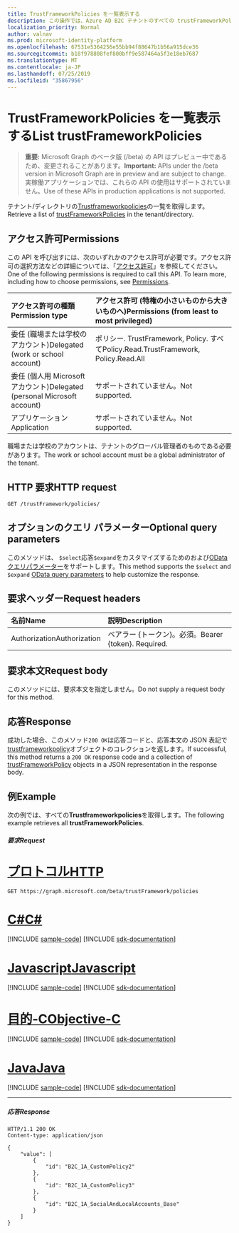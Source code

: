 ```yaml
---
title: TrustFrameworkPolicies を一覧表示する
description: この操作では、Azure AD B2C テナントのすべての trustFrameworkPolicy オブジェクトを一覧表示します。
localization_priority: Normal
author: valnav
ms.prod: microsoft-identity-platform
ms.openlocfilehash: 67531e5364256e55bb94f88647b1b56a915dce36
ms.sourcegitcommit: b18f978808fef800bff9e587464a5f3e18eb7687
ms.translationtype: MT
ms.contentlocale: ja-JP
ms.lasthandoff: 07/25/2019
ms.locfileid: "35867956"
---
```

# <a name="list-trustframeworkpolicies"></a><span data-ttu-id="366bb-103">TrustFrameworkPolicies を一覧表示する</span><span class="sxs-lookup"><span data-stu-id="366bb-103">List trustFrameworkPolicies</span></span>

> <span data-ttu-id="366bb-104">**重要:** Microsoft Graph のベータ版 (/beta) の API はプレビュー中であるため、変更されることがあります。</span><span class="sxs-lookup"><span data-stu-id="366bb-104">**Important:** APIs under the /beta version in Microsoft Graph are in preview and are subject to change.</span></span> <span data-ttu-id="366bb-105">実稼働アプリケーションでは、これらの API の使用はサポートされていません。</span><span class="sxs-lookup"><span data-stu-id="366bb-105">Use of these APIs in production applications is not supported.</span></span>

<span data-ttu-id="366bb-106">テナント/ディレクトリの[Trustframeworkpolicies](../resources/trustframeworkpolicy.md)の一覧を取得します。</span><span class="sxs-lookup"><span data-stu-id="366bb-106">Retrieve a list of [trustFrameworkPolicies](../resources/trustframeworkpolicy.md) in the tenant/directory.</span></span>

## <a name="permissions"></a><span data-ttu-id="366bb-107">アクセス許可</span><span class="sxs-lookup"><span data-stu-id="366bb-107">Permissions</span></span>

<span data-ttu-id="366bb-p102">この API を呼び出すには、次のいずれかのアクセス許可が必要です。アクセス許可の選択方法などの詳細については、「[アクセス許可](/graph/permissions-reference)」を参照してください。</span><span class="sxs-lookup"><span data-stu-id="366bb-p102">One of the following permissions is required to call this API. To learn more, including how to choose permissions, see [Permissions](/graph/permissions-reference).</span></span>

|<span data-ttu-id="366bb-110">アクセス許可の種類</span><span class="sxs-lookup"><span data-stu-id="366bb-110">Permission type</span></span>      | <span data-ttu-id="366bb-111">アクセス許可 (特権の小さいものから大きいものへ)</span><span class="sxs-lookup"><span data-stu-id="366bb-111">Permissions (from least to most privileged)</span></span>              |
|:--------------------|:---------------------------------------------------------|
|<span data-ttu-id="366bb-112">委任 (職場または学校のアカウント)</span><span class="sxs-lookup"><span data-stu-id="366bb-112">Delegated (work or school account)</span></span>|<span data-ttu-id="366bb-113">ポリシー. TrustFramework, Policy. すべて</span><span class="sxs-lookup"><span data-stu-id="366bb-113">Policy.Read.TrustFramework, Policy.Read.All</span></span>|
|<span data-ttu-id="366bb-114">委任 (個人用 Microsoft アカウント)</span><span class="sxs-lookup"><span data-stu-id="366bb-114">Delegated (personal Microsoft account)</span></span>| <span data-ttu-id="366bb-115">サポートされていません。</span><span class="sxs-lookup"><span data-stu-id="366bb-115">Not supported.</span></span>|
|<span data-ttu-id="366bb-116">アプリケーション</span><span class="sxs-lookup"><span data-stu-id="366bb-116">Application</span></span>|<span data-ttu-id="366bb-117">サポートされていません。</span><span class="sxs-lookup"><span data-stu-id="366bb-117">Not supported.</span></span>|

<span data-ttu-id="366bb-118">職場または学校のアカウントは、テナントのグローバル管理者のものである必要があります。</span><span class="sxs-lookup"><span data-stu-id="366bb-118">The work or school account must be a global administrator of the tenant.</span></span>

## <a name="http-request"></a><span data-ttu-id="366bb-119">HTTP 要求</span><span class="sxs-lookup"><span data-stu-id="366bb-119">HTTP request</span></span>

<!-- { "blockType": "ignored" } -->
```http
GET /trustFramework/policies/
```
## <a name="optional-query-parameters"></a><span data-ttu-id="366bb-120">オプションのクエリ パラメーター</span><span class="sxs-lookup"><span data-stu-id="366bb-120">Optional query parameters</span></span>

<span data-ttu-id="366bb-121">このメソッドは、 `$select`応答`$expand`をカスタマイズするためのおよび[OData クエリパラメーター](/graph/query-parameters)をサポートします。</span><span class="sxs-lookup"><span data-stu-id="366bb-121">This method supports the `$select` and `$expand` [OData query parameters](/graph/query-parameters) to help customize the response.</span></span>

## <a name="request-headers"></a><span data-ttu-id="366bb-122">要求ヘッダー</span><span class="sxs-lookup"><span data-stu-id="366bb-122">Request headers</span></span>

|<span data-ttu-id="366bb-123">名前</span><span class="sxs-lookup"><span data-stu-id="366bb-123">Name</span></span>|<span data-ttu-id="366bb-124">説明</span><span class="sxs-lookup"><span data-stu-id="366bb-124">Description</span></span>|
|:---------------|:----------|
|<span data-ttu-id="366bb-125">Authorization</span><span class="sxs-lookup"><span data-stu-id="366bb-125">Authorization</span></span>|<span data-ttu-id="366bb-p103">ベアラー {トークン}。必須。</span><span class="sxs-lookup"><span data-stu-id="366bb-p103">Bearer {token}. Required.</span></span>|

## <a name="request-body"></a><span data-ttu-id="366bb-128">要求本文</span><span class="sxs-lookup"><span data-stu-id="366bb-128">Request body</span></span>

<span data-ttu-id="366bb-129">このメソッドには、要求本文を指定しません。</span><span class="sxs-lookup"><span data-stu-id="366bb-129">Do not supply a request body for this method.</span></span>

## <a name="response"></a><span data-ttu-id="366bb-130">応答</span><span class="sxs-lookup"><span data-stu-id="366bb-130">Response</span></span>

<span data-ttu-id="366bb-131">成功した場合、このメソッド`200 OK`は応答コードと、応答本文の JSON 表記で[trustframeworkpolicy](../resources/trustframeworkpolicy.md)オブジェクトのコレクションを返します。</span><span class="sxs-lookup"><span data-stu-id="366bb-131">If successful, this method returns a `200 OK` response code and a collection of [trustFrameworkPolicy](../resources/trustframeworkpolicy.md) objects in a JSON representation in the response body.</span></span>

## <a name="example"></a><span data-ttu-id="366bb-132">例</span><span class="sxs-lookup"><span data-stu-id="366bb-132">Example</span></span>

<span data-ttu-id="366bb-133">次の例では、すべての**Trustframeworkpolicies**を取得します。</span><span class="sxs-lookup"><span data-stu-id="366bb-133">The following example retrieves all **trustFrameworkPolicies**.</span></span>

##### <a name="request"></a><span data-ttu-id="366bb-134">要求</span><span class="sxs-lookup"><span data-stu-id="366bb-134">Request</span></span>


# <a name="httptabhttp"></a>[<span data-ttu-id="366bb-135">プロトコル</span><span class="sxs-lookup"><span data-stu-id="366bb-135">HTTP</span></span>](#tab/http)
<!-- {
  "blockType": "request",
  "name": "get_trustFrameworks"
}-->
```http
GET https://graph.microsoft.com/beta/trustFramework/policies
```
# <a name="ctabcsharp"></a>[<span data-ttu-id="366bb-136">C#</span><span class="sxs-lookup"><span data-stu-id="366bb-136">C#</span></span>](#tab/csharp)
[!INCLUDE [sample-code](../includes/snippets/csharp/get-trustframeworks-csharp-snippets.md)]
[!INCLUDE [sdk-documentation](../includes/snippets/snippets-sdk-documentation-link.md)]

# <a name="javascripttabjavascript"></a>[<span data-ttu-id="366bb-137">Javascript</span><span class="sxs-lookup"><span data-stu-id="366bb-137">Javascript</span></span>](#tab/javascript)
[!INCLUDE [sample-code](../includes/snippets/javascript/get-trustframeworks-javascript-snippets.md)]
[!INCLUDE [sdk-documentation](../includes/snippets/snippets-sdk-documentation-link.md)]

# <a name="objective-ctabobjc"></a>[<span data-ttu-id="366bb-138">目的-C</span><span class="sxs-lookup"><span data-stu-id="366bb-138">Objective-C</span></span>](#tab/objc)
[!INCLUDE [sample-code](../includes/snippets/objc/get-trustframeworks-objc-snippets.md)]
[!INCLUDE [sdk-documentation](../includes/snippets/snippets-sdk-documentation-link.md)]

# <a name="javatabjava"></a>[<span data-ttu-id="366bb-139">Java</span><span class="sxs-lookup"><span data-stu-id="366bb-139">Java</span></span>](#tab/java)
[!INCLUDE [sample-code](../includes/snippets/java/get-trustframeworks-java-snippets.md)]
[!INCLUDE [sdk-documentation](../includes/snippets/snippets-sdk-documentation-link.md)]

---


##### <a name="response"></a><span data-ttu-id="366bb-140">応答</span><span class="sxs-lookup"><span data-stu-id="366bb-140">Response</span></span>

<!-- {
  "blockType": "response",
  "truncated": true,
  "@odata.type": "microsoft.graph.trustFrameworkPolicy",
  "isCollection": true
} -->
```http
HTTP/1.1 200 OK
Content-type: application/json

{
    "value": [
        {
            "id": "B2C_1A_CustomPolicy2"
        },
        {
            "id": "B2C_1A_CustomPolicy3"
        },
        {
            "id": "B2C_1A_SocialAndLocalAccounts_Base"
        }
    ]
}
```

<!-- uuid: 8fcb5dbc-d5aa-4681-8e31-b001d5168d79
2015-10-25 14:57:30 UTC -->
<!-- {
  "type": "#page.annotation",
  "description": "List trustFrameworkPolicy",
  "keywords": "",
  "section": "documentation",
  "tocPath": "",
  "suppressions": [
  ]
}-->
